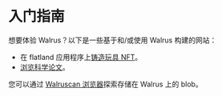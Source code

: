 # 入门指南

想要体验 Walrus？以下是一些基于和/或使用 Walrus 构建的网站：

- 在 flatland 应用程序上[铸造玩具 NFT](https://flatland.wal.app)。
- [浏览科学论文](https://snowreads.wal.app)。

您可以通过 [Walruscan 浏览器](https://walruscan.com)探索存储在 Walrus 上的 blob。